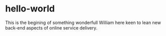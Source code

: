 # hello-world
This is the begining of something wonderfull
William here keen to lean new back-end aspects of online service delivery.
